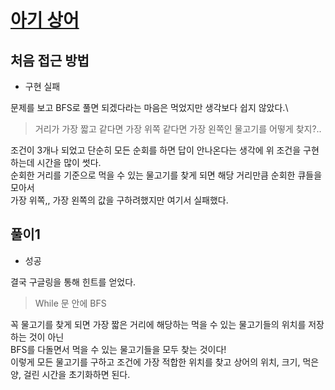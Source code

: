 # [아기 상어](https://www.acmicpc.net/problem/16236)

## 처음 접근 방법
- 구현 실패

문제를 보고 BFS로 풀면 되겠다라는 마음은 먹었지만 생각보다 쉽지 않았다.\
> 거리가 가장 짧고 같다면 가장 위쪽 같다면 가장 왼쪽인 물고기를 어떻게 찾지?..

조건이 3개나 되었고 단순히 모든 순회를 하면 답이 안나온다는 생각에 위 조건을 구현하는데 시간을 많이 썻다.\
순회한 거리를 기준으로 먹을 수 있는 물고기를 찾게 되면 해당 거리만큼 순회한 큐들을 모아서\
가장 위쪽,, 가장 왼쪽의 값을 구하려했지만 여기서 실패했다.

## 풀이1
- 성공

결국 구글링을 통해 힌트를 얻었다.

> While 문 안에 BFS

꼭 물고기를 찾게 되면 가장 짧은 거리에 해당하는 먹을 수 있는 물고기들의 위치를 저장하는 것이 아닌\
BFS를 다돌면서 먹을 수 있는 물고기들을 모두 찾는 것이다!\
이렇게 모든 물고기를 구하고 조건에 가장 적합한 위치를 찾고 상어의 위치, 크기, 먹은 양, 걸린 시간을 초기화하면 된다.



